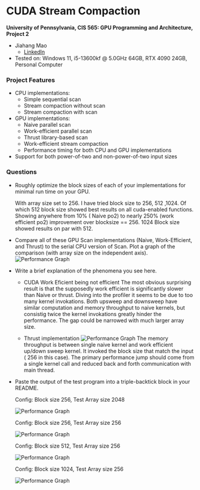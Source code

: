 CUDA Stream Compaction
======================

**University of Pennsylvania, CIS 565: GPU Programming and Architecture, Project 2**

* Jiahang Mao
  * [LinkedIn](https://www.linkedin.com/in/jay-jiahang-m-b05608192/)
* Tested on: Windows 11, i5-13600kf @ 5.0GHz 64GB, RTX 4090 24GB, Personal Computer

### Project Features
* CPU implementations:
  * Simple sequential scan
  * Stream compaction without scan
  * Stream compaction with scan
* GPU implementations:
  * Naive parallel scan
  * Work-efficient parallel scan
  * Thrust library-based scan
  * Work-efficient stream compaction
  * Performance timing for both CPU and GPU implementations
* Support for both power-of-two and non-power-of-two input sizes


### Questions

* Roughly optimize the block sizes of each of your implementations for minimal
  run time on your GPU.
  
  With array size set to 256. I have tried block size to 256, 512 ,1024. Of which 512 block size showed best results on all cuda-enabled functions. Showing anywhere from 10% ( Naive po2) to nearly 250% (work efficient po2) improvement over blocksize == 256. 1024 Block size showed results on par with 512.

* Compare all of these GPU Scan implementations (Naive, Work-Efficient, and
  Thrust) to the serial CPU version of Scan. Plot a graph of the comparison
  (with array size on the independent axis).
   ![Performance Graph](img/perf5.png)

* Write a brief explanation of the phenomena you see here.
  * CUDA Work Eficient being not efficient
    The most obvious surprising result is that the supposedly work efficient is significantly slower than Naive or thrust. Diving into the profiler it seems to be due to too many kernel invokations. Both upsweep and downsweep have similar computation and memory throughput to naive kernels, but consistig twice the kernel invokations greatly hinder the performance. The gap could be narrowed with much larger array size.
  
  *  Thrust implementation 
    ![Performance Graph](img/nsight.png)
    The memory throughput is between single naive kernel and work efficient up/down sweep kernel. It invoked the block size that match the input ( 256 in this case). The primary performance jump should come from a single kernel call and reduced back and forth communication with main thread.


* Paste the output of the test program into a triple-backtick block in your
  README.

    Config: Block size 256, Test Array size 2048 

    ![Performance Graph](img/perf1.png)

    Config: Block size 256, Test Array size 256

    ![Performance Graph](img/perf2.png)

    Config: Block size 512, Test Array size 256

    ![Performance Graph](img/perf3.png)

    Config: Block size 1024, Test Array size 256

    ![Performance Graph](img/perf4.png) 


